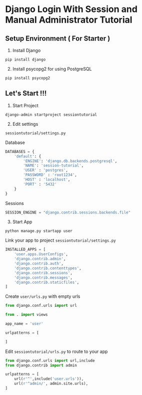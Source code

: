 # Django Login With Session and Manual Administrator Tutorial

## Setup Environment ( For Starter )

1. Install Django

  ```
  pip install django
  ```

2. Install psycopg2 for using PostgreSQL

  ```
  pip install psycopg2
  ```

## Let's Start !!!

1. Start Project

  ```
  django-admin startproject sessiontutorial
  ```

2. Edit settings

  `sessiontutorial/settings.py`

  Database
  ```python
  DATABASES = {
      'default': {
          'ENGINE': 'django.db.backends.postgresql',
          'NAME': 'session-tutorial',
          'USER' : 'postgres',
          'PASSWORD' : 'root1234',
          'HOST' : 'localhost',
          'PORT' : '5432'
      }
  }
  ```

  Sessions
  ```python
  SESSION_ENGINE = "django.contrib.sessions.backends.file"
  ```

3. Start App

  ```
  python manage.py startapp user
  ```

  Link your app to project
  `sessiontutorial/settings.py`

  ```py
  INSTALLED_APPS = [
      'user.apps.UserConfigs',
      'django.contrib.admin',
      'django.contrib.auth',
      'django.contrib.contenttypes',
      'django.contrib.sessions',
      'django.contrib.messages',
      'django.contrib.staticfiles',
  ]
  ```

  Create `user/urls.py` with empty urls  

  ```py
  from django.conf.urls import url

  from . import views

  app_name = 'user'

  urlpatterns = [

  ]
  ```

  Edit `sessiontutorial/urls.py` to route to your app
  ```py
  from django.conf.urls import url,include
  from django.contrib import admin

  urlpatterns = [
      url(r'^',include('user.urls')),
      url(r'^admin/', admin.site.urls),
  ]
  ```
  

